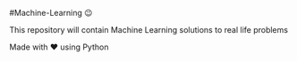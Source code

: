 #Machine-Learning 😉

This repository will contain Machine Learning solutions to real life problems

Made with ❤️ using Python
